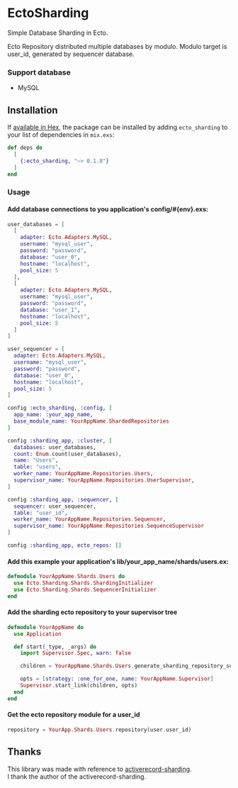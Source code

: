# EctoSharding

Simple Database Sharding in Ecto.

Ecto Repository distributed multiple databases by modulo.
Modulo target is user_id, generated by sequencer database.

### Support database
- MySQL

## Installation

If [available in Hex](https://hex.pm/docs/publish), the package can be installed
by adding `ecto_sharding` to your list of dependencies in `mix.exs`:

```elixir
def deps do
  [
    {:ecto_sharding, "~> 0.1.0"}
  ]
end
```

### Usage
#### Add database connections to you application's config/#{env}.exs:

```elixir
user_databases = [
  [
    adapter: Ecto.Adapters.MySQL,
    username: "mysql_user",
    password: "password",
    database: "user_0",
    hostname: "localhost",
    pool_size: 5
  ],
  [
    adapter: Ecto.Adapters.MySQL,
    username: "mysql_user",
    password: "password",
    database: "user_1",
    hostname: "localhost",
    pool_size: 5
  ]
]

user_sequencer = [
  adapter: Ecto.Adapters.MySQL,
  username: "mysql_user",
  password: "password",
  database: "user_0",
  hostname: "localhost",
  pool_size: 5
]

config :ecto_sharding, :config, [
  app_name: :your_app_name,
  base_module_name: YourAppName.ShardedRepositories
]

config :sharding_app, :cluster, [
  databases: user_databases,
  count: Enum.count(user_databases),
  name: "Users",
  table: "users",
  worker_name: YourAppName.Repositories.Users,
  supervisor_name: YourAppName.Repositories.UserSupervisor,
]

config :sharding_app, :sequencer, [
  sequencer: user_sequencer,
  table: "user_id",
  worker_name: YourAppName.Repositories.Sequencer,
  supervisor_name: YourAppName.Repositories.SequenceSupervisor
]

config :sharding_app, ecto_repos: []
```

#### Add this example your application's lib/your_app_name/shards/users.ex:

```elixir
defmodule YourAppName.Shards.Users do
  use Ecto.Sharding.Shards.ShardingInitializer
  use Ecto.Sharding.Shards.SequencerInitializer
end
```

#### Add the sharding ecto repository to your supervisor tree

```elixir
defmodule YourAppName do
  use Application

  def start(_type, _args) do
    import Supervisor.Spec, warn: false

    children = YourAppName.Shards.Users.generate_sharding_repository_supervisor([]) ++ YourAppName.Shards.Users.generate_sequencer_repository_supervisor([])

    opts = [strategy: :one_for_one, name: YourAppName.Supervisor]
    Supervisor.start_link(children, opts)
  end
end
```

#### Get the ecto repository module for a user_id

```elixir
repository = YourApp.Shards.Users.repository(user.user_id)
```

## Thanks
This library was made with reference to [activerecord-sharding](https://github.com/hirocaster/activerecord-sharding).  
I thank the author of the activerecord-sharding.
